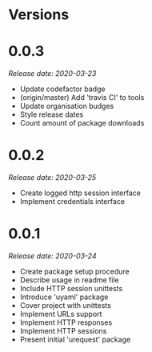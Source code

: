 Versions
========

0.0.3
========

_Release date: 2020-03-23_

- Update codefactor badge
- (origin/master) Add 'travis CI' to tools
- Update organisation budges
- Style release dates
- Count amount of package downloads

0.0.2
========

_Release date: 2020-03-25_

- Create logged http session interface
- Implement credentials interface

0.0.1
========

_Release date: 2020-03-24_

- Create package setup procedure
- Describe usage in readme file
- Include HTTP session unittests
- Introduce 'uyaml' package
- Cover project with unittests
- Implement URLs support
- Implement HTTP responses
- Implement HTTP sessions
- Present initial 'urequest' package
